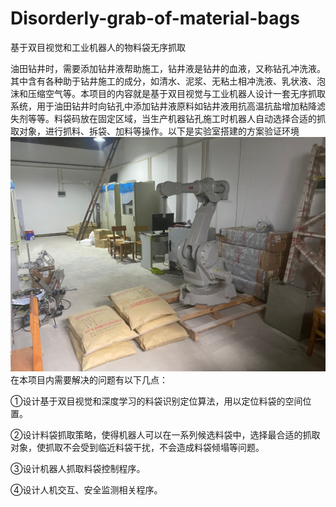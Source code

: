 # Disorderly-grab-of-material-bags
基于双目视觉和工业机器人的物料袋无序抓取

油田钻井时，需要添加钻井液帮助施工，钻井液是钻井的血液，又称钻孔冲洗液。其中含有各种助于钻井施工的成分，如清水、泥浆、无粘土相冲洗液、乳状液、泡沫和压缩空气等。本项目的内容就是基于双目视觉与工业机器人设计一套无序抓取系统，用于油田钻井时向钻孔中添加钻井液原料如钻井液用抗高温抗盐增加粘降滤失剂等等。料袋码放在固定区域，当生产机器钻孔施工时机器人自动选择合适的抓取对象，进行抓料、拆袋、加料等操作。以下是实验室搭建的方案验证环境
![抓料.png](https://github.com/WaCh4546/Disorderly-grab-of-material-bags/blob/main/%E6%8A%93%E6%96%99.png?raw=true)
在本项目内需要解决的问题有以下几点：

①设计基于双目视觉和深度学习的料袋识别定位算法，用以定位料袋的空间位置。

②设计料袋抓取策略，使得机器人可以在一系列候选料袋中，选择最合适的抓取对象，使抓取不会受到临近料袋干扰，不会造成料袋倾塌等问题。

③设计机器人抓取料袋控制程序。

④设计人机交互、安全监测相关程序。
